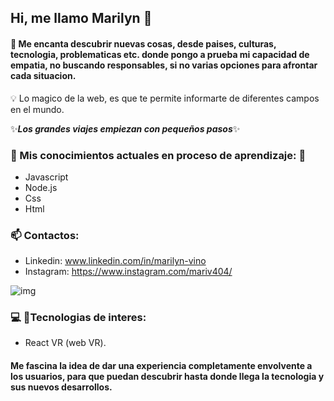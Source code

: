## Hi, me llamo Marilyn 👋
#### :speech_balloon: Me encanta descubrir nuevas cosas, desde paises, culturas, tecnologia, problematicas etc. donde pongo a prueba mi capacidad de empatia, no buscando responsables, si no varias opciones para afrontar cada situacion. 
:bulb: Lo magico de la web, es que te permite informarte de diferentes campos en el mundo.

 ✨***Los grandes viajes empiezan con pequeños pasos***✨ 

 ### :seedling: Mis conocimientos actuales en proceso de aprendizaje: :muscle:
 - Javascript
 - Node.js
 - Css
 - Html
 
### :mailbox: Contactos:
- Linkedin: www.linkedin.com/in/marilyn-vino
- Instagram: https://www.instagram.com/mariv404/


![img](https://user-images.githubusercontent.com/90283537/149626393-3905a9fc-04f5-4d39-ada5-7f859dd1ff0c.png)

 
 ### :computer: :mag_right:Tecnologias de interes:
 - React VR (web VR).
 #### Me fascina la idea de dar una experiencia completamente envolvente a los usuarios, para que puedan descubrir hasta donde llega la tecnologia y sus nuevos desarrollos.
